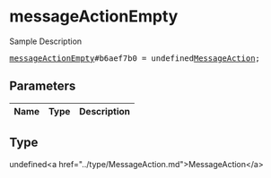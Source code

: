# messageActionEmpty

Sample Description

<pre>
<a href="../constructor/messageActionEmpty.md">messageActionEmpty</a>#b6aef7b0 = undefined<a href="../type/MessageAction.md">MessageAction</a>;
</pre>

## Parameters

| Name | Type | Description |
|------|:----:|-------------|

## Type

undefined&lt;a href=&#34;../type/MessageAction.md&#34;&gt;MessageAction&lt;/a&gt;
